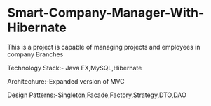# Smart-Company-Manager-With-Hibernate
This is a project is capable of  managing projects and employees in company Branches

Technology Stack:- Java FX,MySQL,Hibernate

Architechure:-Expanded version of MVC

Design Patterns:-Singleton,Facade,Factory,Strategy,DTO,DAO

